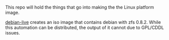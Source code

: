 This repo will hold the things that go into making the the Linux platform image.

[debian-live](tools/debian-live) creates an iso image that contains debian with
zfs 0.8.2.  While this automation can be distributed, the output of it cannot
due to GPL/CDDL issues.
